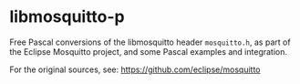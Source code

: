 # libmosquitto-p

Free Pascal conversions of the libmosquitto header `mosquitto.h`,
as part of the Eclipse Mosquitto project, and some Pascal examples 
and integration.

For the original sources, see:
https://github.com/eclipse/mosquitto

